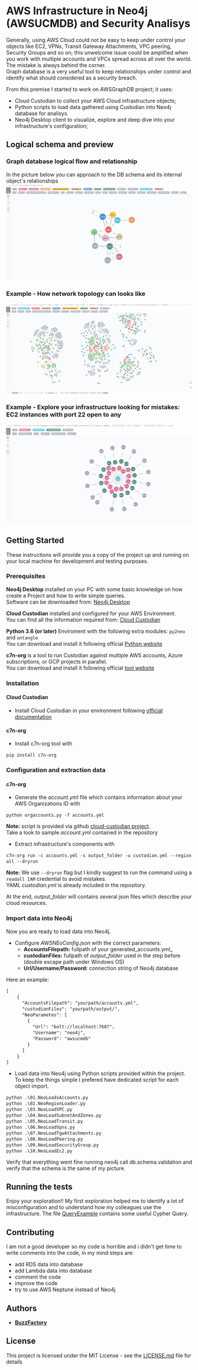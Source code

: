 # AWS Infrastructure in Neo4j (AWSUCMDB) and Security Analisys

Generally, using AWS Cloud could not be easy to keep under control your objects like EC2, VPNs, Transit Gateway Attachments, VPC peering, Security Groups and so on;  this unwelcome issue could be amplified when you work with multiple accounts and VPCs spread across all over the world. The mistake is always behind the corner.  
Graph database is a very useful tool to keep relationships under control and identify what should considered as a security breach.  

From this premise I started to work on AWSGraphDB project; it uses:

* Cloud Custodian to collect your AWS Cloud infrastructure objects;
* Python scripts to load data gathered using Custodian into Neo4j database for analisys.
* Neo4j Desktop client to visualize, explore and deep dive into your infrastructure's configuration;

## Logical schema and preview

### Graph database logical flow and relationship

In the picture below you can approach to the DB schema and its internal object's relationships  
![GitHub Logo](/images/dbschema.png)  

### Example - How network topology can looks like  

![GitHub Logo](/images/NetworkTopology.png)  

### Example - Explore your infrastructure looking for mistakes: EC2 instances with port 22 open to any  

![GitHub Logo](/images/EC2With22OpentoAny.png)  

## Getting Started

These instructions will provide you a copy of the project up and running on your local machine for development and testing purposes.

### **Prerequisites**

**Neo4j Desktop** installed on your PC with some basic knowledge on how create a Project and how to write simple queries.  
Software can be downloaded from: [Neo4j Desktop](https://neo4j.com/download/)

**Cloud Custodian** installed and configured for your AWS Environment.  
You can find all the information required from: [Cloud Custodian](https://pypi.org/project/c7n/)

**Python 3.6 (or later)** Enviroment with the following extra modules: ```py2neo``` and ```untangle```  
You can download and install it following official [Python website](https://www.python.org/downloads/windows/)

**c7n-org** is a tool to run Custodian against multiple AWS accounts, Azure subscriptions, or GCP projects in parallel.  
You can download and install it following official [tool website](https://cloudcustodian.io/docs/tools/c7n-org.html)

### **Installation**

#### Cloud Custodian

* Install Cloud Custodian in your environment following [official documentation](https://cloudcustodian.io/docs/quickstart/index.html#install-cloud-custodian)

#### c7n-org

* Install c7n-org tool with 
```
pip install c7n-org
```

### **Configuration and extraction data**

#### c7n-org

* Generate the  _account.yml_ file which contains information about your AWS Organizations ID with  
```
python orgaccounts.py -f accounts.yml
```  
**Note:** script is provided via github [cloud-custodian project](https://github.com/cloud-custodian/cloud-custodian/issues/2420).  
Take a look to sample _account.yml_ contained in the repository

* Extract infrastructure's components with
```
c7n-org run -c accounts.yml -s output_folder -u custodian.yml --region all --dryrun
```
**Note:** We use ```--dryrun``` flag but I kindly suggest to run the command using a ```readall IAM``` credential to avoid mistakes.  
YAML _custodian.yml_ is already included in the repository.

At the end, _output_folder_ will contains several json files which describe your cloud resources.

### **Import data into Neo4j**

Now you are ready to load data into Neo4j.  
* Configure _AWSNEoConfig.json_ with the correct parameters:
  * **AccountsFilepath:** fullpath of your generated_accounts.yml_
  * **custodianFiles:** fullpath of _output_folder_ used in the step before (double escape path under Windows OS)
  * **Url/Username/Password:** connection string of Neo4j database

Here an example:
```
[
    {
      "AccountsFilepath": "yourpath/accounts.yml",
      "custodianFiles": "yourpath/output/",
      "NeoParametes": [
        {
          "Url": "bolt://localhost:7687",
          "Username": "neo4j",
          "Password": "awsucmdb"
        }
      ]
    }
]
```

* Load data into Neo4j using Python scripts provided within the project. To keep the things simple I prefered have dedicated script for each object import.

```
python .\01.NeoLoadsAccounts.py
python .\02.NeoRegionLoader.py
python .\03.NeoLoadVPC.py
python .\04.NeoLoadSubnetAndZones.py
python .\05.NeoLoadTransit.py
python .\06.NeoLoadVpns.py
python .\07.NeoLoadTgwAttachments.py
python .\08.NeoLoadPeering.py
python .\09.NeoLoadSecurityGroup.py
python .\10.NeoLoadEc2.py
```

Verify that everything went fine running neo4j call db.schema.validation and verify that the schema is the same of my picture.

## Running the tests

Enjoy your exploration!! 
My first exploration helped me to identify a lot of misconfiguration and to understand how my colleagues use the infrastructure.
The file [QueryExample](QueryExample.txt) contains some useful Cypher Query.

## Contributing
I am not a good developer so my code is horrible and i didn't get time to write comments into the code, in my mind steps are:

* add RDS data into database
* add Lambda data into database
* comment the code
* improve the code
* try to use AWS Neptune instead of Neo4j

## Authors

* **[BuzzFactory](https://github.com/buzzfactoryFE)**

## License

This project is licensed under the MIT License - see the [LICENSE.md](/LICENSE.md) file for details